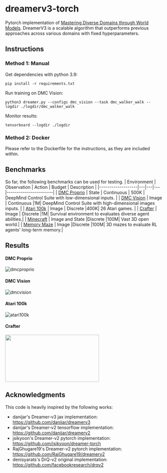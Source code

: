 # dreamerv3-torch
Pytorch implementation of [Mastering Diverse Domains through World Models](https://arxiv.org/abs/2301.04104v1). DreamerV3 is a scalable algorithm that outperforms previous approaches across various domains with fixed hyperparameters.

## Instructions

### Method 1: Manual

Get dependencies with python 3.9:
```
pip install -r requirements.txt
```
Run training on DMC Vision:
```
python3 dreamer.py --configs dmc_vision --task dmc_walker_walk --logdir ./logdir/dmc_walker_walk
```
Monitor results:
```
tensorboard --logdir ./logdir
```
### Method 2: Docker

Please refer to the Dockerfile for the instructions, as they are included within.

## Benchmarks
So far, the following benchmarks can be used for testing.
| Environment        | Observation | Action | Budget | Description |
|-------------------|---|---|---|-----------------------|
| [DMC Proprio](https://github.com/deepmind/dm_control) | State | Continuous | 500K | DeepMind Control Suite with low-dimensional inputs. |
| [DMC Vision](https://github.com/deepmind/dm_control) | Image | Continuous |1M| DeepMind Control Suite with high-dimensional images inputs. |
| [Atari 100k](https://github.com/openai/atari-py) | Image | Discrete |400K| 26 Atari games. |
| [Crafter](https://github.com/danijar/crafter) | Image | Discrete |1M| Survival environment to evaluates diverse agent abilities.|
| [Minecraft](https://github.com/minerllabs/minerl) | Image and State |Discrete |100M| Vast 3D open world.|
| [Memory Maze](https://github.com/jurgisp/memory-maze) | Image |Discrete |100M| 3D mazes to evaluate RL agents' long-term memory.|

## Results
#### DMC Proprio
![dmcproprio](https://github.com/NM512/dreamerv3-torch/assets/70328564/0d3f4d44-d487-4097-bed1-3f0573aaf902)
#### DMC Vision
![dmcvision](https://github.com/NM512/dreamerv3-torch/assets/70328564/162c24d0-5f06-4ef6-bbc3-202221f6ad11)
#### Atari 100k
![atari100k](https://github.com/NM512/dreamerv3-torch/assets/70328564/0da6d899-d91d-44b4-a8c4-d5b37413aa11)

#### Crafter
<img src="https://github.com/NM512/dreamerv3-torch/assets/70328564/a0626038-53f6-4300-a622-7ac257f4c290" width="300" height="150" />

## Acknowledgments
This code is heavily inspired by the following works:
- danijar's Dreamer-v3 jax implementation: https://github.com/danijar/dreamerv3
- danijar's Dreamer-v2 tensorflow implementation: https://github.com/danijar/dreamerv2
- jsikyoon's Dreamer-v2 pytorch implementation: https://github.com/jsikyoon/dreamer-torch
- RajGhugare19's Dreamer-v2 pytorch implementation: https://github.com/RajGhugare19/dreamerv2
- denisyarats's DrQ-v2 original implementation: https://github.com/facebookresearch/drqv2
